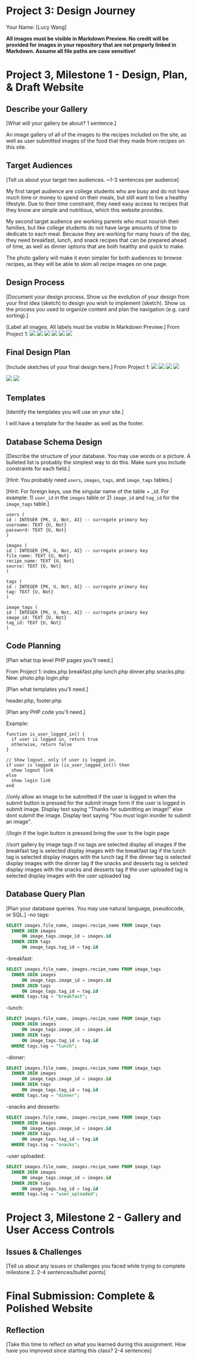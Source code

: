 # Project 3: Design Journey

Your Name: [Lucy Wang]

**All images must be visible in Markdown Preview. No credit will be provided for images in your repository that are not properly linked in Markdown. Assume all file paths are case sensitive!**


# Project 3, Milestone 1 - Design, Plan, & Draft Website

## Describe your Gallery

[What will your gallery be about? 1 sentence.]

  An image gallery of all of the images to the recipes included on the site, as well as user submitted images of the food that they made from recipes on this site.


## Target Audiences

[Tell us about your target two audiences. ~1-3 sentences per audience]

  My first target audience are college students who are busy and do not have much time or money to spend on their meals, but still want to live a healthy lifestyle. Due to their time constraint, they need easy access to recipes that they know are simple and nutritious, which this website provides.

  My second target audience are working parents who must nourish their families, but like college students do not have large amounts of time to dedicate to each meal. Because they are working for many hours of the day, they need breakfast, lunch, and snack recipes that can be prepared ahead of time, as well as dinner options that are both healthy and quick to make.

  The photo gallery will make it even simpler for both audiences to browse recipes, as they will be able to skim all recipe images on one page.


## Design Process

[Document your design process. Show us the evolution of your design from your first idea (sketch) to design you wish to implement (sketch). Show us the process you used to organize content and plan the navigation (e.g. card sorting).]

[Label all images. All labels must be visible in Markdown Preview.]
From Project 1:
![](all_recipes.jpg)
![](lunch_breakfast.jpg)
![](dinner_snacks.jpg)
![](sketch1.jpg)
![](snacks_form.jpg)
![](home_w_form.jpg)


## Final Design Plan

[Include sketches of your final design here.]
From Project 1:
![](home_with_form.jpg)
![](home_breakfast.jpg)
![](lunch_dinner.jpg)
![](snacks_form.jpg)

![](login.jpg)
![](photo.jpg)

## Templates

[Identify the templates you will use on your site.]

I will have a template for the header as well as the footer.

## Database Schema Design

[Describe the structure of your database. You may use words or a picture. A bulleted list is probably the simplest way to do this. Make sure you include constraints for each field.]

[Hint: You probably need `users`, `images`, `tags`, and `image_tags` tables.]

[Hint: For foreign keys, use the singular name of the table + _id. For example: 1) `user_id` in the `images` table or 2) `image_id` and `tag_id` for the `image_tags` table.]

```
users (
id : INTEGER {PK, U, Not, AI} -- surrogate primary key
username: TEXT {U, Not}
password: TEXT {U, Not}
)
```

```
images (
id : INTEGER {PK, U, Not, AI} -- surrogate primary key
file_name: TEXT {U, Not}
recipe_name: TEXT {U, Not}
source: TEXT {U, Not}
)
```

```
tags (
id : INTEGER {PK, U, Not, AI} -- surrogate primary key
tag: TEXT {U, Not}
)
```

```
image_tags (
id : INTEGER {PK, U, Not, AI} -- surrogate primary key
image_id: TEXT {U, Not}
tag_id: TEXT {U, Not}
)
```



## Code Planning

[Plan what top level PHP pages you'll need.]

From Project 1:
  index.php
  breakfast.php
  lunch.php
  dinner.php
  snacks.php
New:
  photo.php
  login.php

[Plan what templates you'll need.]

header.php, footer.php

[Plan any PHP code you'll need.]

Example:
```
function is_user_logged_in() {
  if user is logged in, return true
  otherwise, return false
}

// Show logout, only if user is logged in.
if user is logged in (is_user_logged_in()) then
  show logout link
else
  show login link
end
```

//only allow an image to be submitted if the user is logged in
when the submit button is pressed for the submit image form
  if the user is logged in
    submit image. Display text saying "Thanks for submitting an image!"
  else
    dont submit the image. Display text saying "You must login inorder to submit an image".

//login
if the login button is pressed
  bring the user to the login page

//sort gallery by image tags
if no tags are selected
  display all images
if the breakfast tag is selected
  display images with the breakfast tag
if the lunch tag is selected
  display images with the lunch tag
if the dinner tag is selected
  display images with the dinner tag
if the snacks and desserts tag is selcted
  display images with the snacks and desserts tag
if the user uploaded tag is selected
  display images with the user uploaded tag

## Database Query Plan

[Plan your database queries. You may use natural language, pseudocode, or SQL.]
-no tags:
  ```sql
  SELECT images.file_name, images.recipe_name FROM image_tags
    INNER JOIN images
        ON image_tags.image_id = images.id
    INNER JOIN tags
        ON image_tags.tag_id = tag.id
  ```
-breakfast:
  ```sql
  SELECT images.file_name, images.recipe_name FROM image_tags
    INNER JOIN images
        ON image_tags.image_id = images.id
    INNER JOIN tags
        ON image_tags.tag_id = tag.id
    WHERE tags.tag = "breakfast";
  ```
-lunch:
  ```sql
  SELECT images.file_name, images.recipe_name FROM image_tags
    INNER JOIN images
        ON image_tags.image_id = images.id
    INNER JOIN tags
        ON image_tags.tag_id = tag.id
    WHERE tags.tag = "lunch";
  ```
-dinner:
  ```sql
  SELECT images.file_name, images.recipe_name FROM image_tags
    INNER JOIN images
        ON image_tags.image_id = images.id
    INNER JOIN tags
        ON image_tags.tag_id = tag.id
    WHERE tags.tag = "dinner";
  ```
-snacks and desserts:
  ```sql
  SELECT images.file_name, images.recipe_name FROM image_tags
    INNER JOIN images
        ON image_tags.image_id = images.id
    INNER JOIN tags
        ON image_tags.tag_id = tag.id
    WHERE tags.tag = "snacks";
  ```
-user uploaded:
  ```sql
  SELECT images.file_name, images.recipe_name FROM image_tags
    INNER JOIN images
        ON image_tags.image_id = images.id
    INNER JOIN tags
        ON image_tags.tag_id = tag.id
    WHERE tags.tag = "user_uploaded";
  ```


# Project 3, Milestone 2 - Gallery and User Access Controls

## Issues & Challenges

[Tell us about any issues or challenges you faced while trying to complete milestone 2. 2-4 sentences/bullet points]


# Final Submission: Complete & Polished Website

## Reflection

[Take this time to reflect on what you learned during this assignment. How have you improved since starting this class? 2-4 sentences]
